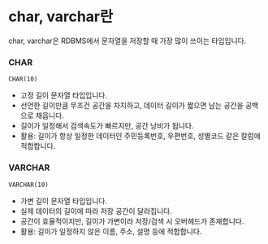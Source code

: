 # char, varchar란
char, varchar은 RDBMS에서 문자열을 저장할 때 가장 많이 쓰이는 타입입니다. 
### CHAR
`CHAR(10)`
* 고정 길이 문자열 타입입니다.
* 선언한 길이만큼 무조건 공간을 차지하고, 데이터 길이가 짧으면 남는 공간을 공백으로 채웁니다.
* 길이가 일정해서 검색속도가 빠르지만, 공간 낭비가 됩니다.
* 활용: 길이가 항상 일정한 데이터인 주민등록번호, 우편번호, 성별코드 같은 칼럼에 적합합니다.

### VARCHAR
`VARCHAR(10)`
* 가변 길이 문자열 타입입니다.
* 실제 데이터의 길이에 따라 저장 공간이 달라집니다.
* 공간이 효율적이지만, 길이가 가변이라 저장/검색 시 오버헤드가 존재합니다.
* 활용: 길이가 일정하지 않은 이름, 주소, 설명 등에 적합합니다. 

